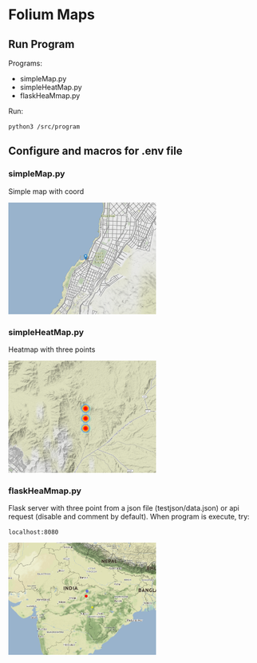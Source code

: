 # Folium Maps

## Run Program

Programs:
- simpleMap.py
- simpleHeatMap.py
- flaskHeaMmap.py

Run:
```
python3 /src/program
```

## Configure and macros for .env file

### simpleMap.py
Simple map with coord 

<img src="/media/simpleMap.png" width="296"/>

### simpleHeatMap.py
Heatmap with three points 

<img src="/media/simpleHeatMap.png" width="296"/>

### flaskHeaMmap.py
Flask server with three point from a json file (testjson/data.json) or api request (disable and comment by default).
When program is execute, try:
```
localhost:8080
```
<img src="/media/flaskHeatMap.png" width="296"/>
